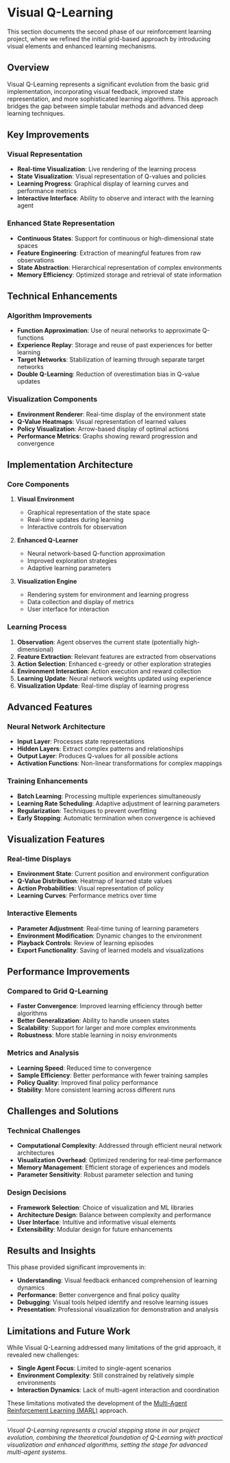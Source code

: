 # Visual Q-Learning

This section documents the second phase of our reinforcement learning project, where we refined the initial grid-based approach by introducing visual elements and enhanced learning mechanisms.

## Overview

Visual Q-Learning represents a significant evolution from the basic grid implementation, incorporating visual feedback, improved state representation, and more sophisticated learning algorithms. This approach bridges the gap between simple tabular methods and advanced deep learning techniques.

## Key Improvements

### Visual Representation
- **Real-time Visualization**: Live rendering of the learning process
- **State Visualization**: Visual representation of Q-values and policies
- **Learning Progress**: Graphical display of learning curves and performance metrics
- **Interactive Interface**: Ability to observe and interact with the learning agent

### Enhanced State Representation
- **Continuous States**: Support for continuous or high-dimensional state spaces
- **Feature Engineering**: Extraction of meaningful features from raw observations
- **State Abstraction**: Hierarchical representation of complex environments
- **Memory Efficiency**: Optimized storage and retrieval of state information

## Technical Enhancements

### Algorithm Improvements
- **Function Approximation**: Use of neural networks to approximate Q-functions
- **Experience Replay**: Storage and reuse of past experiences for better learning
- **Target Networks**: Stabilization of learning through separate target networks
- **Double Q-Learning**: Reduction of overestimation bias in Q-value updates

### Visualization Components
- **Environment Renderer**: Real-time display of the environment state
- **Q-Value Heatmaps**: Visual representation of learned values
- **Policy Visualization**: Arrow-based display of optimal actions
- **Performance Metrics**: Graphs showing reward progression and convergence

## Implementation Architecture

### Core Components

1. **Visual Environment**
   - Graphical representation of the state space
   - Real-time updates during learning
   - Interactive controls for observation

2. **Enhanced Q-Learner**
   - Neural network-based Q-function approximation
   - Improved exploration strategies
   - Adaptive learning parameters

3. **Visualization Engine**
   - Rendering system for environment and learning progress
   - Data collection and display of metrics
   - User interface for interaction

### Learning Process

1. **Observation**: Agent observes the current state (potentially high-dimensional)
2. **Feature Extraction**: Relevant features are extracted from observations
3. **Action Selection**: Enhanced ε-greedy or other exploration strategies
4. **Environment Interaction**: Action execution and reward collection
5. **Learning Update**: Neural network weights updated using experience
6. **Visualization Update**: Real-time display of learning progress

## Advanced Features

### Neural Network Architecture
- **Input Layer**: Processes state representations
- **Hidden Layers**: Extract complex patterns and relationships
- **Output Layer**: Produces Q-values for all possible actions
- **Activation Functions**: Non-linear transformations for complex mappings

### Training Enhancements
- **Batch Learning**: Processing multiple experiences simultaneously
- **Learning Rate Scheduling**: Adaptive adjustment of learning parameters
- **Regularization**: Techniques to prevent overfitting
- **Early Stopping**: Automatic termination when convergence is achieved

## Visualization Features

### Real-time Displays
- **Environment State**: Current position and environment configuration
- **Q-Value Distribution**: Heatmap of learned state values
- **Action Probabilities**: Visual representation of policy
- **Learning Curves**: Performance metrics over time

### Interactive Elements
- **Parameter Adjustment**: Real-time tuning of learning parameters
- **Environment Modification**: Dynamic changes to the environment
- **Playback Controls**: Review of learning episodes
- **Export Functionality**: Saving of learned models and visualizations

## Performance Improvements

### Compared to Grid Q-Learning
- **Faster Convergence**: Improved learning efficiency through better algorithms
- **Better Generalization**: Ability to handle unseen states
- **Scalability**: Support for larger and more complex environments
- **Robustness**: More stable learning in noisy environments

### Metrics and Analysis
- **Learning Speed**: Reduced time to convergence
- **Sample Efficiency**: Better performance with fewer training samples
- **Policy Quality**: Improved final policy performance
- **Stability**: More consistent learning across different runs

## Challenges and Solutions

### Technical Challenges
- **Computational Complexity**: Addressed through efficient neural network architectures
- **Visualization Overhead**: Optimized rendering for real-time performance
- **Memory Management**: Efficient storage of experiences and models
- **Parameter Sensitivity**: Robust parameter selection and tuning

### Design Decisions
- **Framework Selection**: Choice of visualization and ML libraries
- **Architecture Design**: Balance between complexity and performance
- **User Interface**: Intuitive and informative visual elements
- **Extensibility**: Modular design for future enhancements

## Results and Insights

This phase provided significant improvements in:
- **Understanding**: Visual feedback enhanced comprehension of learning dynamics
- **Performance**: Better convergence and final policy quality
- **Debugging**: Visual tools helped identify and resolve learning issues
- **Presentation**: Professional visualization for demonstration and analysis

## Limitations and Future Work

While Visual Q-Learning addressed many limitations of the grid approach, it revealed new challenges:
- **Single Agent Focus**: Limited to single-agent scenarios
- **Environment Complexity**: Still constrained by relatively simple environments
- **Interaction Dynamics**: Lack of multi-agent interaction and coordination

These limitations motivated the development of the [Multi-Agent Reinforcement Learning (MARL)](../marl/) approach.

---

*Visual Q-Learning represents a crucial stepping stone in our project evolution, combining the theoretical foundation of Q-Learning with practical visualization and enhanced algorithms, setting the stage for advanced multi-agent systems.*